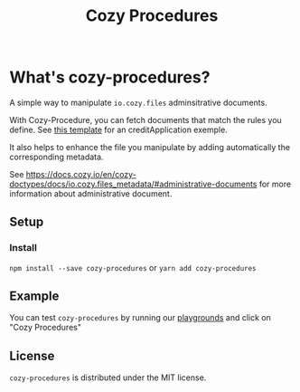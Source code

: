 <h1 align="center">Cozy Procedures</h1>

<br />

# What's cozy-procedures?

A simple way to manipulate `io.cozy.files` adminsitrative documents. 

With Cozy-Procedure, you can fetch documents that match the rules you define. See [this template](./src/templates/creditApplicationTemplate.js) for an creditApplication exemple.

It also helps to enhance the file you manipulate by adding automatically the corresponding metadata.

See https://docs.cozy.io/en/cozy-doctypes/docs/io.cozy.files_metadata/#administrative-documents for more information about administrative document.

## Setup

### Install

`npm install --save cozy-procedures`
or
`yarn add cozy-procedures`

## Example

You can test `cozy-procedures` by running our [playgrounds](../playgrounds/README.md) and click on "Cozy Procedures"

## License

`cozy-procedures` is distributed under the MIT license.
